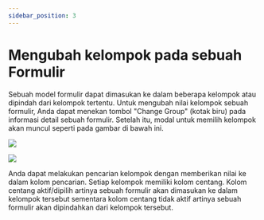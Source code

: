 ```yaml
---
sidebar_position: 3
---
```


# Mengubah kelompok pada sebuah Formulir

Sebuah model formulir dapat dimasukan ke dalam beberapa kelompok atau dipindah dari kelompok tertentu. Untuk mengubah nilai kelompok sebuah formulir, Anda dapat menekan tombol "Change Group" (kotak biru)  pada informasi detail sebuah formulir. Setelah itu, modal untuk memilih kelompok akan muncul seperti pada gambar di bawah ini.

![](/img/screenshots/website-application-usage/home-page/change-the-groups-of-a-form/change-the-groups-of-a-form-1.png)

![](/img/screenshots/website-application-usage/home-page/change-the-groups-of-a-form/change-the-groups-of-a-form-2.png)

Anda dapat melakukan pencarian kelompok dengan memberikan nilai ke dalam kolom pencarian. Setiap kelompok memiliki kolom centang. Kolom centang aktif/dipilih artinya sebuah formulir akan dimasukan ke dalam kelompok tersebut sementara kolom centang tidak aktif artinya sebuah formulir akan dipindahkan dari kelompok tersebut. 